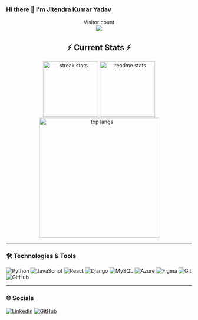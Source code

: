 ### Hi there 👋 I'm Jitendra Kumar Yadav
<p align="center"> 
  Visitor count<br>
  <img src="https://profile-counter.glitch.me/zsquare12/count.svg" />
</p>

<h2 align="center">⚡ Current Stats ⚡</h2>

<div align=center>
  <img height=150 src="https://streak-stats.demolab.com/?user=jitendra-ky&count_private=true&theme=react&border_radius=10" alt="streak stats"/>
  <img height=150 src="https://github-readme-stats.vercel.app/api?username=jitendra-ky&count_private=true&show_icons=true&theme=react&rank_icon=github&border_radius=10" alt="readme stats" />
  <img width=325 align="center" src="https://github-readme-stats.vercel.app/api/top-langs/?username=jitendra-ky&&count_private=false&langs_count=10&layout=compact&theme=react&border_radius=10&size_weight=0.1&count_weight=0.5&" alt="top langs" />
</div>

---
### 🛠️ Technologies & Tools

![Python](https://img.shields.io/badge/-Python-333?style=flat&logo=python)
![JavaScript](https://img.shields.io/badge/-JavaScript-333?style=flat&logo=javascript)
![React](https://img.shields.io/badge/-React-333?style=flat&logo=react)
![Django](https://img.shields.io/badge/-Django-333?style=flat&logo=django)
![MySQL](https://img.shields.io/badge/-MySQL-333?style=flat&logo=mysql)
![Azure](https://img.shields.io/badge/-Azure-333?style=flat&logo=microsoft-azure)
![Figma](https://img.shields.io/badge/-Figma-333?style=flat&logo=figma)
![Git](https://img.shields.io/badge/-Git-333?style=flat&logo=git)
![GitHub](https://img.shields.io/badge/-GitHub-333?style=flat&logo=github)

---

### 🌐 Socials

[![LinkedIn](https://img.shields.io/badge/LinkedIn-Profile-blue)](https://www.linkedin.com/in/jitendra-ky)
[![GitHub](https://img.shields.io/badge/-GitHub-333?style=flat&logo=github)](https://github.com/jitendra-ky)

